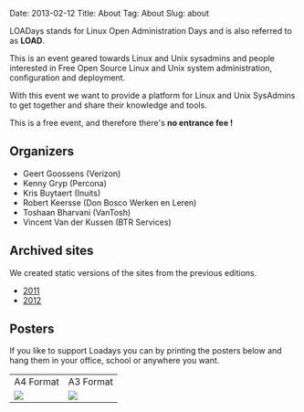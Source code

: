 Date: 2013-02-12
Title: About
Tag: About
Slug: about

LOADays stands for Linux Open Administration Days and is also referred 
to as __LOAD__.

This is an event geared towards Linux and Unix sysadmins and people interested in Free Open Source Linux and Unix system administration, configuration and deployment.  

With this event we want to provide a platform for Linux and Unix SysAdmins to get together and share their knowledge and tools. 

This is a free event, and therefore there's __no entrance fee !__

Organizers
-----------
-   Geert Goossens (Verizon)
-   Kenny Gryp (Percona)
-   Kris Buytaert (Inuits)
-   Robert Keersse (Don Bosco Werken en Leren)
-   Toshaan Bharvani (VanTosh)
-   Vincent Van der Kussen (BTR Services)

Archived sites
--------------
We created static versions of the sites from the previous editions.

- [2011](../static/archives/2011/index.html)
- [2012](../static/archives/2012/index.html)

Posters
-------
 If you like to support Loadays you can by printing the posters below
 and hang them in your office, school or anywhere you want.

<table>
<tr><td>A4 Format</td><td>A3 Format</td></tr> 
<tr>
<td><a href="../static/images/LOAD_affiche_A4_2013.png"><img src="../static/images/LOAD_affiche_2013_thumb.png"/></a></td>
<td><a href="../static/images/LOAD_affiche_A3_2013.png"><img src="../static/images/LOAD_affiche_2013_thumb.png"/></a></td>
</tr>
</table>
